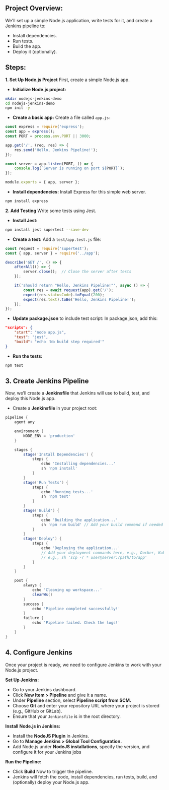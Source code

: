 ## Project Overview:
We'll set up a simple Node.js application, write tests for it, and create a Jenkins pipeline to:

- Install dependencies.
- Run tests.
- Build the app.
- Deploy it (optionally).

## Steps:

**1. Set Up Node.js Project**
First, create a simple Node.js app.
- **Initialize Node.js project:**

```bash
mkdir nodejs-jenkins-demo
cd nodejs-jenkins-demo
npm init -y

```

- **Create a basic app:** Create a file called ``app.js:``

```javascript
const express = require('express');
const app = express();
const PORT = process.env.PORT || 3000;

app.get('/', (req, res) => {
    res.send('Hello, Jenkins Pipeline!');
});

const server = app.listen(PORT, () => {
    console.log(`Server is running on port ${PORT}`);
});

module.exports = { app, server };

```

- **Install dependencies:** Install Express for this simple web server.

```bash
npm install express
```

**2. Add Testing**
Write some tests using Jest.

-  **Install Jest:**

```bash
npm install jest supertest --save-dev
```

-  **Create a test:** Add a ``test/app.test.js`` file:


```javascript
const request = require('supertest');
const { app, server } = require('../app');

describe('GET /', () => {
    afterAll(() => {
        server.close();  // Close the server after tests
    });

    it('should return "Hello, Jenkins Pipeline!"', async () => {
        const res = await request(app).get('/');
        expect(res.statusCode).toEqual(200);
        expect(res.text).toBe('Hello, Jenkins Pipeline!');
    });
});

```


- **Update package.json** to include test script: In package.json, add this:

```json
"scripts": {
    "start": "node app.js",
    "test": "jest",
    "build": "echo 'No build step required'"
}
```

- **Run the tests:**

```bash
npm test

```


## 3. Create Jenkins Pipeline

Now, we’ll create a **Jenkinsfile** that Jenkins will use to build, test, and deploy this Node.js app.

- Create a **Jenkinsfile** in your project root:

```groovy
pipeline {
    agent any

    environment {
        NODE_ENV = 'production'
    }

    stages {
        stage('Install Dependencies') {
            steps {
                echo 'Installing dependencies...'
                sh 'npm install'
            }
        }
        stage('Run Tests') {
            steps {
                echo 'Running tests...'
                sh 'npm test'
            }
        }
        stage('Build') {
            steps {
                echo 'Building the application...'
                sh 'npm run build' // Add your build command if needed
            }
        }
        stage('Deploy') {
            steps {
                echo 'Deploying the application...'
                // Add your deployment commands here, e.g., Docker, Kubernetes, etc.
                // e.g., sh 'scp -r * user@server:/path/to/app'
            }
        }
    }

    post {
        always {
            echo 'Cleaning up workspace...'
            cleanWs()
        }
        success {
            echo 'Pipeline completed successfully!'
        }
        failure {
            echo 'Pipeline failed. Check the logs!'
        }
    }
}

```



## 4. Configure Jenkins

Once your project is ready, we need to configure Jenkins to work with your Node.js project.

**Set Up Jenkins:**


- Go to your Jenkins dashboard.
- Click **New Item > Pipeline** and give it a name.
- Under **Pipeline** section, select **Pipeline script from SCM.**
- Choose **Git** and enter your repository URL where your project is stored (e.g., GitHub or GitLab).
- Ensure that your ``Jenkinsfile`` is in the root directory.


**Install Node.js in Jenkins:**

- Install the **NodeJS Plugin** in Jenkins.
- Go to **Manage Jenkins > Global Tool Configuration.**
- Add Node.js under **NodeJS installations**, specify the version, and configure it for your Jenkins jobs


**Run the Pipeline:**

- Click **Build** Now to trigger the pipeline.
- Jenkins will fetch the code, install dependencies, run tests, build, and (optionally) deploy your Node.js app.
